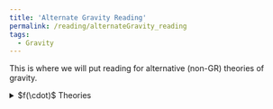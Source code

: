 ```yaml
---
title: 'Alternate Gravity Reading'
permalink: /reading/alternateGravity_reading
tags:
  - Gravity
---
```


This is where we will put reading for alternative (non-GR) theories of gravity.

<details>
  <summary>$f(\cdot)$ Theories</summary>
  <details>
    <summary>$f(R)$ Theories</summary>
    
  </details>
  <details>
    <summary>$f(Q)$ Theories</summary>
    [First evidence that non-metricity $f(Q)$ gravity could challenge $\Lambda$CDM](https://arxiv.org/abs/2104.15123)
    [Non-metricity with boundary terms: $f(Q, C)$ gravity and cosmology](https://arxiv.org/abs/2308.00652)
    [Holographic $f(Q, T)$ Gravity with Lambert Solution](https://arxiv.org/abs/2508.03486)
  </details>
</details>
